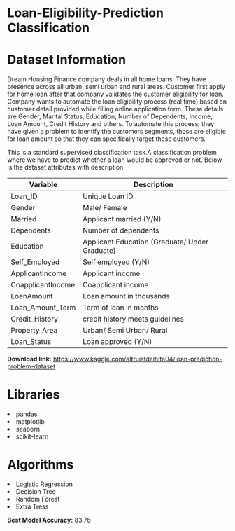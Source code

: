 # Loan-Eligibility-Prediction Classification
# Dataset Information

   Dream Housing Finance company deals in all home loans. They have presence across all urban, semi urban and rural areas. Customer first apply for home loan after that company validates the customer eligibility for loan. Company wants to automate the loan eligibility process (real time) based on customer detail provided while filling online application form. These details are Gender, Marital Status, Education, Number of Dependents, Income, Loan Amount, Credit History and others. To automate this process, they have given a problem to identify the customers segments, those are eligible for loan amount so that they can specifically target these customers.

   This is a standard supervised classification task.A classification problem where we have to predict whether a loan would be approved or not. Below is the dataset attributes with description.

Variable | Description
----------|--------------
Loan_ID | Unique Loan ID
Gender | Male/ Female
Married | Applicant married (Y/N)
Dependents | Number of dependents
Education | Applicant Education (Graduate/ Under Graduate)
Self_Employed | Self employed (Y/N)
ApplicantIncome | Applicant income
CoapplicantIncome | Coapplicant income
LoanAmount | Loan amount in thousands
Loan_Amount_Term | Term of loan in months
Credit_History | credit history meets guidelines
Property_Area | Urban/ Semi Urban/ Rural
Loan_Status | Loan approved (Y/N)

**Download link:** https://www.kaggle.com/altruistdelhite04/loan-prediction-problem-dataset

# Libraries

<li>pandas
<li>matplotlib
<li>seaborn
<li>scikit-learn

# Algorithms

<li>Logistic Regression
<li>Decision Tree
<li>Random Forest
<li>Extra Tress

**Best Model Accuracy:** 83.76

